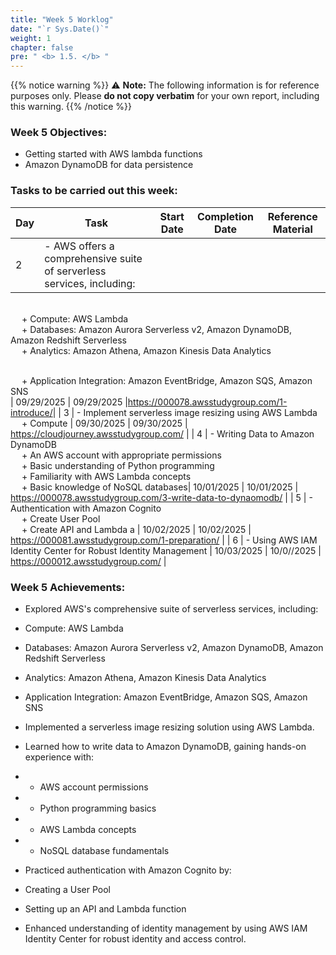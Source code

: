 ```yaml
---
title: "Week 5 Worklog"
date: "`r Sys.Date()`"
weight: 1
chapter: false
pre: " <b> 1.5. </b> "
---
```

{{% notice warning %}} 
⚠️ **Note:** The following information is for reference purposes only. Please **do not copy verbatim** for your own report, including this warning.
{{% /notice %}}


### Week 5 Objectives:

* Getting started with AWS lambda functions
* Amazon DynamoDB for data persistence
### Tasks to be carried out this week:
| Day | Task                                                                                                                                                                                                   | Start Date | Completion Date | Reference Material                        |
| --- | ------------------------------------------------------------------------------------------------------------------------------------------------------------------------------------------------------ | ---------- | --------------- | ----------------------------------------- |
| 2   | - AWS offers a comprehensive suite of serverless services, including: 
 <br>&emsp; + Compute: AWS Lambda
 <br>&emsp; + Databases: Amazon Aurora Serverless v2, Amazon DynamoDB, Amazon Redshift Serverless
 <br>&emsp; + Analytics: Amazon Athena, Amazon Kinesis Data Analytics

 <br>&emsp; + Application Integration: Amazon EventBridge, Amazon SQS, Amazon SNS
 <br>                                                                                                   | 09/29/2025 | 09/29/2025      |<https://000078.awsstudygroup.com/1-introduce/>|
| 3   | - Implement serverless image resizing using AWS Lambda <br>&emsp; + Compute                                               | 09/30/2025 | 09/30/2025      | [<https://cloudjourney.awsstudygroup.com/>](https://000078.awsstudygroup.com/2-resize-image-function/) |
| 4   | - Writing Data to Amazon DynamoDB  <br>&emsp; + An AWS account with appropriate permissions
<br>&emsp; + Basic understanding of Python programming
<br>&emsp; + Familiarity with AWS Lambda concepts
<br>&emsp; + Basic knowledge of NoSQL databases| 10/01/2025 | 10/01/2025      | <https://000078.awsstudygroup.com/3-write-data-to-dynaomodb/> |
| 5   | - Authentication with Amazon Cognito <br>&emsp; + Create User Pool
<br>&emsp; + Create API and Lambda a                         | 10/02/2025 | 10/02/2025      | <https://000081.awsstudygroup.com/1-preparation/> |
| 6   | - Using AWS IAM Identity Center for Robust Identity Management                                                                                | 10/03/2025 | 10/0//2025      | <https://000012.awsstudygroup.com/> |


### Week 5 Achievements:

* Explored AWS's comprehensive suite of serverless services, including:

* Compute: AWS Lambda
* Databases: Amazon Aurora Serverless v2, Amazon DynamoDB, Amazon Redshift Serverless
* Analytics: Amazon Athena, Amazon Kinesis Data Analytics
* Application Integration: Amazon EventBridge, Amazon SQS, Amazon SNS
* Implemented a serverless image resizing solution using AWS Lambda.

* Learned how to write data to Amazon DynamoDB, gaining hands-on experience with:

* - AWS account permissions
* - Python programming basics
* - AWS Lambda concepts
* - NoSQL database fundamentals
* Practiced authentication with Amazon Cognito by:

* Creating a User Pool
* Setting up an API and Lambda function
*  Enhanced understanding of identity management by using AWS IAM Identity Center for robust identity and access control.

